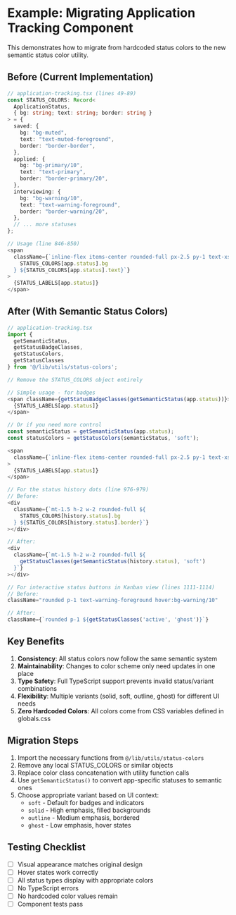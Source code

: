 # Example: Migrating Application Tracking Component

This demonstrates how to migrate from hardcoded status colors to the new semantic status color utility.

## Before (Current Implementation)

```typescript
// application-tracking.tsx (lines 49-89)
const STATUS_COLORS: Record<
  ApplicationStatus,
  { bg: string; text: string; border: string }
> = {
  saved: {
    bg: "bg-muted",
    text: "text-muted-foreground",
    border: "border-border",
  },
  applied: {
    bg: "bg-primary/10",
    text: "text-primary",
    border: "border-primary/20",
  },
  interviewing: {
    bg: "bg-warning/10",
    text: "text-warning-foreground",
    border: "border-warning/20",
  },
  // ... more statuses
};

// Usage (line 846-850)
<span
  className={`inline-flex items-center rounded-full px-2.5 py-1 text-xs font-medium ${
    STATUS_COLORS[app.status].bg
  } ${STATUS_COLORS[app.status].text}`}
>
  {STATUS_LABELS[app.status]}
</span>
```

## After (With Semantic Status Colors)

```typescript
// application-tracking.tsx
import { 
  getSemanticStatus, 
  getStatusBadgeClasses,
  getStatusColors,
  getStatusClasses 
} from '@/lib/utils/status-colors';

// Remove the STATUS_COLORS object entirely

// Simple usage - for badges
<span className={getStatusBadgeClasses(getSemanticStatus(app.status))}>
  {STATUS_LABELS[app.status]}
</span>

// Or if you need more control
const semanticStatus = getSemanticStatus(app.status);
const statusColors = getStatusColors(semanticStatus, 'soft');

<span
  className={`inline-flex items-center rounded-full px-2.5 py-1 text-xs font-medium ${statusColors.background} ${statusColors.foreground}`}
>
  {STATUS_LABELS[app.status]}
</span>

// For the status history dots (line 976-979)
// Before:
<div
  className={`mt-1.5 h-2 w-2 rounded-full ${
    STATUS_COLORS[history.status].bg
  } ${STATUS_COLORS[history.status].border}`}
></div>

// After:
<div
  className={`mt-1.5 h-2 w-2 rounded-full ${
    getStatusClasses(getSemanticStatus(history.status), 'soft')
  }`}
></div>

// For interactive status buttons in Kanban view (lines 1111-1114)
// Before:
className="rounded p-1 text-warning-foreground hover:bg-warning/10"

// After:
className={`rounded p-1 ${getStatusClasses('active', 'ghost')}`}
```

## Key Benefits

1. **Consistency**: All status colors now follow the same semantic system
2. **Maintainability**: Changes to color scheme only need updates in one place
3. **Type Safety**: Full TypeScript support prevents invalid status/variant combinations
4. **Flexibility**: Multiple variants (solid, soft, outline, ghost) for different UI needs
5. **Zero Hardcoded Colors**: All colors come from CSS variables defined in globals.css

## Migration Steps

1. Import the necessary functions from `@/lib/utils/status-colors`
2. Remove any local STATUS_COLORS or similar objects
3. Replace color class concatenation with utility function calls
4. Use `getSemanticStatus()` to convert app-specific statuses to semantic ones
5. Choose appropriate variant based on UI context:
   - `soft` - Default for badges and indicators
   - `solid` - High emphasis, filled backgrounds
   - `outline` - Medium emphasis, bordered
   - `ghost` - Low emphasis, hover states

## Testing Checklist

- [ ] Visual appearance matches original design
- [ ] Hover states work correctly
- [ ] All status types display with appropriate colors
- [ ] No TypeScript errors
- [ ] No hardcoded color values remain
- [ ] Component tests pass